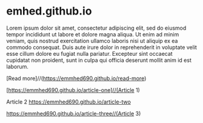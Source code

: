 # emhed.github.io

Lorem ipsum dolor sit amet, consectetur adipiscing elit, sed do eiusmod tempor incididunt ut labore et dolore magna aliqua. Ut enim ad minim veniam, quis nostrud exercitation ullamco laboris nisi ut aliquip ex ea commodo consequat. Duis aute irure dolor in reprehenderit in voluptate velit esse cillum dolore eu fugiat nulla pariatur. Excepteur sint occaecat cupidatat non proident, sunt in culpa qui officia deserunt mollit anim id est laborum.

[Read more]//(https://emmhed690.github.io/read-more) <br>

[https://emmhed690.github.io/article-one]//(Article 1) <br>

Article 2 https://emmhed690.github.io/article-two <br>

https://emmhed690.github.io/article-three//(Article 3)

